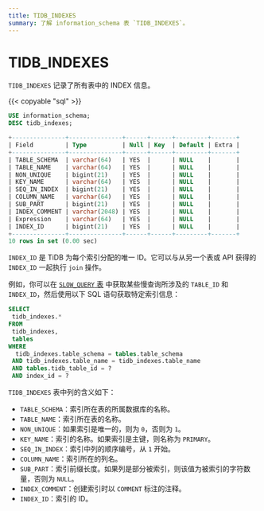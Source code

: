 ```yaml
---
title: TIDB_INDEXES
summary: 了解 information_schema 表 `TIDB_INDEXES`。
---
```


# TIDB_INDEXES

`TIDB_INDEXES` 记录了所有表中的 INDEX 信息。

{{< copyable "sql" >}}

```sql
USE information_schema;
DESC tidb_indexes;
```

```sql
+---------------+---------------+------+------+---------+-------+
| Field         | Type          | Null | Key  | Default | Extra |
+---------------+---------------+------+------+---------+-------+
| TABLE_SCHEMA  | varchar(64)   | YES  |      | NULL    |       |
| TABLE_NAME    | varchar(64)   | YES  |      | NULL    |       |
| NON_UNIQUE    | bigint(21)    | YES  |      | NULL    |       |
| KEY_NAME      | varchar(64)   | YES  |      | NULL    |       |
| SEQ_IN_INDEX  | bigint(21)    | YES  |      | NULL    |       |
| COLUMN_NAME   | varchar(64)   | YES  |      | NULL    |       |
| SUB_PART      | bigint(21)    | YES  |      | NULL    |       |
| INDEX_COMMENT | varchar(2048) | YES  |      | NULL    |       |
| Expression    | varchar(64)   | YES  |      | NULL    |       |
| INDEX_ID      | bigint(21)    | YES  |      | NULL    |       |
+---------------+---------------+------+------+---------+-------+
10 rows in set (0.00 sec)
```

`INDEX_ID` 是 TiDB 为每个索引分配的唯一 ID。它可以与从另一个表或 API 获得的 `INDEX_ID` 一起执行 `join` 操作。

例如，你可以在 [`SLOW_QUERY` 表](/information-schema/information-schema-slow-query.md) 中获取某些慢查询所涉及的 `TABLE_ID` 和 `INDEX_ID`，然后使用以下 SQL 语句获取特定索引信息：

```sql
SELECT
 tidb_indexes.*
FROM
 tidb_indexes,
 tables
WHERE
  tidb_indexes.table_schema = tables.table_schema
 AND tidb_indexes.table_name = tidb_indexes.table_name
 AND tables.tidb_table_id = ?
 AND index_id = ?
```

`TIDB_INDEXES` 表中列的含义如下：

* `TABLE_SCHEMA`：索引所在表的所属数据库的名称。
* `TABLE_NAME`：索引所在表的名称。
* `NON_UNIQUE`：如果索引是唯一的，则为 `0`，否则为 `1`。
* `KEY_NAME`：索引的名称。如果索引是主键，则名称为 `PRIMARY`。
* `SEQ_IN_INDEX`：索引中列的顺序编号，从 `1` 开始。
* `COLUMN_NAME`：索引所在的列名。
* `SUB_PART`：索引前缀长度。如果列是部分被索引，则该值为被索引的字符数量，否则为 `NULL`。
* `INDEX_COMMENT`：创建索引时以 `COMMENT` 标注的注释。
* `INDEX_ID`：索引的 ID。
